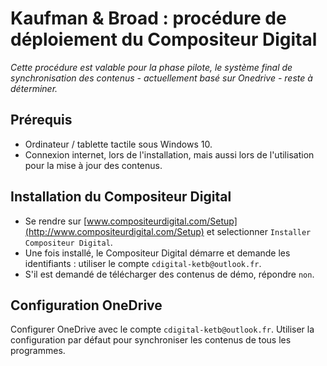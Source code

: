 # Kaufman & Broad : procédure de déploiement du Compositeur Digital

*Cette procédure est valable pour la phase pilote, le système final de synchronisation des contenus - actuellement basé sur Onedrive - reste à déterminer.*

## Prérequis
- Ordinateur / tablette tactile sous Windows 10.
- Connexion internet, lors de l'installation, mais aussi lors de l'utilisation pour la mise à jour des contenus.

## Installation du Compositeur Digital
- Se rendre sur [www.compositeurdigital.com/Setup](http://www.compositeurdigital.com/Setup) et selectionner `Installer Compositeur Digital`.
- Une fois installé, le Compositeur Digital démarre et demande les identifiants : utiliser le compte `cdigital-ketb@outlook.fr`.
- S'il est demandé de télécharger des contenus de démo, répondre `non`.

## Configuration OneDrive
Configurer OneDrive avec le compte `cdigital-ketb@outlook.fr`. Utiliser la configuration par défaut pour synchroniser les contenus de tous les programmes.
